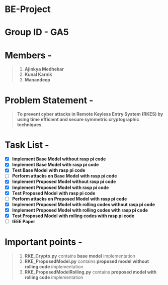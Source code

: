 # BE-Project
# Group ID - GA5
# Members - 
> 1. **Ajinkya Medhekar**
> 2. **Kunal Karnik**
> 3. **Manandeep**

# Problem Statement -
>**To prevent cyber attacks in Remote Keyless Entry System (RKES) by using time efficient and secure symmetric cryptographic techniques.**

# Task List -
- [x] **Implement Base Model without rasp pi code**
- [x] **Implement Base Model with rasp pi code**
- [x] **Test Base Model with rasp pi code**
- [ ] **Perform attacks on Base Model with rasp pi code**
- [x] **Implement Proposed Model without rasp pi code**
- [x] **Implement Proposed Model with rasp pi code**
- [x] **Test Proposed Model with rasp pi code**
- [ ] **Perform attacks on Proposed Model with rasp pi code**
- [x] **Implement Proposed Model with rolling codes without rasp pi code**
- [x] **Implement Proposed Model with rolling codes with rasp pi code**
- [x] **Test Proposed Model with rolling codes with rasp pi code**
- [ ] **IEEE Paper**

# Important points -
> 1. **RKE_Crypto.py** contains **base model** implementation
> 2. **RKE_ProposedModel.py** contains **proposed model without rolling code** implementation
> 3. **RKE_ProposedModelRolling.py** contains **proposed model with rolling code** implementation
